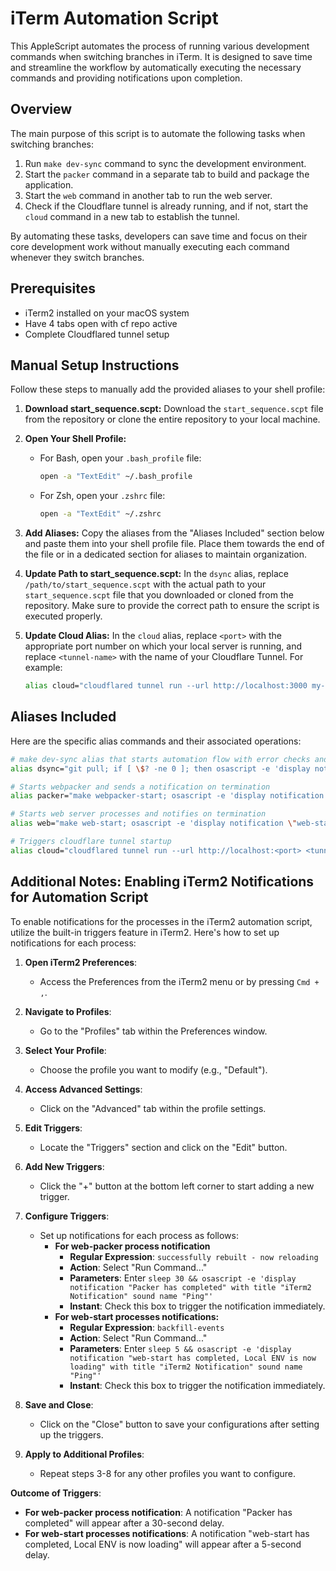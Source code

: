 # iTerm Automation Script

This AppleScript automates the process of running various development commands when switching branches in iTerm. It is designed to save time and streamline the workflow by automatically executing the necessary commands and providing notifications upon completion.

## Overview

The main purpose of this script is to automate the following tasks when switching branches:

1. Run `make dev-sync` command to sync the development environment.
2. Start the `packer` command in a separate tab to build and package the application.
3. Start the `web` command in another tab to run the web server.
4. Check if the Cloudflare tunnel is already running, and if not, start the `cloud` command in a new tab to establish the tunnel.

By automating these tasks, developers can save time and focus on their core development work without manually executing each command whenever they switch branches.

## Prerequisites

- iTerm2 installed on your macOS system
- Have 4 tabs open with cf repo active 
- Complete Cloudflared tunnel setup

## Manual Setup Instructions

Follow these steps to manually add the provided aliases to your shell profile:

1. **Download start_sequence.scpt:**
   Download the `start_sequence.scpt` file from the repository or clone the entire repository to your local machine.

2. **Open Your Shell Profile:**
   - For Bash, open your `.bash_profile` file:
     ```bash
     open -a "TextEdit" ~/.bash_profile
     ```
   - For Zsh, open your `.zshrc` file:
     ```bash
     open -a "TextEdit" ~/.zshrc
     ```

3. **Add Aliases:**
   Copy the aliases from the "Aliases Included" section below and paste them into your shell profile file. Place them towards the end of the file or in a dedicated section for aliases to maintain organization.

4. **Update Path to start_sequence.scpt:**
   In the `dsync` alias, replace `/path/to/start_sequence.scpt` with the actual path to your `start_sequence.scpt` file that you downloaded or cloned from the repository. Make sure to provide the correct path to ensure the script is executed properly.

5. **Update Cloud Alias:**
   In the `cloud` alias, replace `<port>` with the appropriate port number on which your local server is running, and replace `<tunnel-name>` with the name of your Cloudflare Tunnel. For example:
   ```bash
   alias cloud="cloudflared tunnel run --url http://localhost:3000 my-tunnel"
## Aliases Included

Here are the specific alias commands and their associated operations:

```bash
# make dev-sync alias that starts automation flow with error checks and notifications
alias dsync="git pull; if [ \$? -ne 0 ]; then osascript -e 'display notification \"git pull failed\" with title \"Error Notification\" sound name \"Basso\"'; else make dev-sync && osascript -e 'display notification \"make dev-sync has completed\" with title \"iTerm2 Notification\" sound name \"Ping\"' && sleep 1 && touch /tmp/dsync_done && /usr/bin/osascript /path/to/start_sequence.scpt; fi"

# Starts webpacker and sends a notification on termination
alias packer="make webpacker-start; osascript -e 'display notification \"webpacker-start terminated\" with title \"iTerm2 Notification\" sound name \"Ping\"'"

# Starts web server processes and notifies on termination
alias web="make web-start; osascript -e 'display notification \"web-start has terminated\" with title \"iTerm2 Notification\" sound name \"Ping\"'"

# Triggers cloudflare tunnel startup 
alias cloud="cloudflared tunnel run --url http://localhost:<port> <tunnel-name>""
```


## Additional Notes: Enabling iTerm2 Notifications for Automation Script

To enable notifications for the processes in the iTerm2 automation script, utilize the built-in triggers feature in iTerm2. Here's how to set up notifications for each process:

1. **Open iTerm2 Preferences**:
   - Access the Preferences from the iTerm2 menu or by pressing `Cmd + ,`.

2. **Navigate to Profiles**:
   - Go to the "Profiles" tab within the Preferences window.

3. **Select Your Profile**:
   - Choose the profile you want to modify (e.g., "Default").

4. **Access Advanced Settings**:
   - Click on the "Advanced" tab within the profile settings.

5. **Edit Triggers**:
   - Locate the "Triggers" section and click on the "Edit" button.

6. **Add New Triggers**:
   - Click the "+" button at the bottom left corner to start adding a new trigger.

7. **Configure Triggers**:
   - Set up notifications for each process as follows:
     - **For web-packer process notification**
       - **Regular Expression**: `successfully rebuilt - now reloading`
       - **Action**: Select "Run Command..."
       - **Parameters**: Enter `sleep 30 && osascript -e 'display notification "Packer has completed" with title "iTerm2 Notification" sound name "Ping"'`
       - **Instant**: Check this box to trigger the notification immediately.
     - **For web-start processes notifications:**
       - **Regular Expression**: `backfill-events`
       - **Action**: Select "Run Command..."
       - **Parameters**: Enter `sleep 5 && osascript -e 'display notification "web-start has completed, Local ENV is now loading" with title "iTerm2 Notification" sound name "Ping"'`
       - **Instant**: Check this box to trigger the notification immediately.

8. **Save and Close**:
   - Click on the "Close" button to save your configurations after setting up the triggers.

9. **Apply to Additional Profiles**:
   - Repeat steps 3-8 for any other profiles you want to configure.

**Outcome of Triggers**:
- **For web-packer process notification**: A notification "Packer has completed" will appear after a 30-second delay.
- **For web-start processes notifications**: A notification "web-start has completed, Local ENV is now loading" will appear after a 5-second delay.


